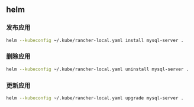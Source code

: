 ## helm

### 发布应用

``` bash
helm --kubeconfig ~/.kube/rancher-local.yaml install mysql-server .
```

### 删除应用

``` bash
helm --kubeconfig ~/.kube/rancher-local.yaml uninstall mysql-server .
```

### 更新应用

``` bash
helm --kubeconfig ~/.kube/rancher-local.yaml upgrade mysql-server .
```